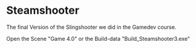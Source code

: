 # Steamshooter
The final Version of the Slingshooter we did in the Gamedev course.

Open the Scene "Game 4.0" or the Build-data "Build_Steamshooter3.exe"

